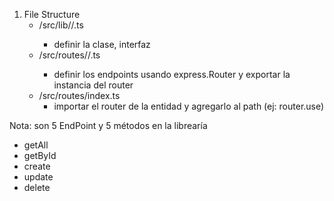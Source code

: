 1) File Structure
    - /src/lib/<entidad>/<entidad>.ts
        - definir la clase, interfaz
    - /src/routes/<entidad>/<entidad>.ts
        - definir los endpoints usando express.Router y exportar la instancia del router
    - /src/routes/index.ts
        - importar el router de la entidad y agregarlo al path (ej: router.use)
    

Nota: son 5 EndPoint y 5 métodos en la librearía

- getAll
- getById
- create
- update
- delete